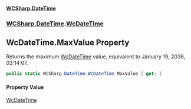 #### [WCSharp.DateTime](README.md 'README')
### [WCSharp.DateTime](WCSharp.DateTime.md 'WCSharp.DateTime').[WcDateTime](WCSharp.DateTime.WcDateTime.md 'WCSharp.DateTime.WcDateTime')

## WcDateTime.MaxValue Property

Returns the maximum [WcDateTime](WCSharp.DateTime.WcDateTime.md 'WCSharp.DateTime.WcDateTime') value, equivalent to January 19, 2038, 03:14:07.

```csharp
public static WCSharp.DateTime.WcDateTime MaxValue { get; }
```

#### Property Value
[WcDateTime](WCSharp.DateTime.WcDateTime.md 'WCSharp.DateTime.WcDateTime')